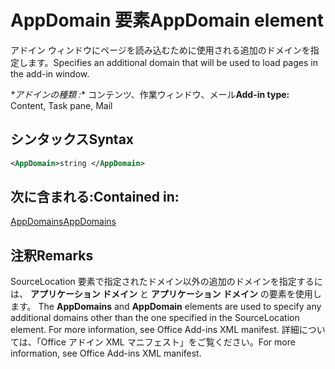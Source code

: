 # <a name="appdomain-element"></a><span data-ttu-id="80ed8-101">AppDomain 要素</span><span class="sxs-lookup"><span data-stu-id="80ed8-101">AppDomain element</span></span>

<span data-ttu-id="80ed8-102">アドイン ウィンドウにページを読み込むために使用される追加のドメインを指定します。</span><span class="sxs-lookup"><span data-stu-id="80ed8-102">Specifies an additional domain that will be used to load pages in the add-in window.</span></span>

<span data-ttu-id="80ed8-103"> *\*アドインの種類 :** コンテンツ、作業ウィンドウ、メール</span><span class="sxs-lookup"><span data-stu-id="80ed8-103">**Add-in type:** Content, Task pane, Mail</span></span>

## <a name="syntax"></a><span data-ttu-id="80ed8-104">シンタックス</span><span class="sxs-lookup"><span data-stu-id="80ed8-104">Syntax</span></span>

```XML
<AppDomain>string </AppDomain>
```

## <a name="contained-in"></a><span data-ttu-id="80ed8-105">次に含まれる:</span><span class="sxs-lookup"><span data-stu-id="80ed8-105">Contained in:</span></span>

[<span data-ttu-id="80ed8-106">AppDomains</span><span class="sxs-lookup"><span data-stu-id="80ed8-106">AppDomains</span></span>](appdomains.md)

## <a name="remarks"></a><span data-ttu-id="80ed8-107">注釈</span><span class="sxs-lookup"><span data-stu-id="80ed8-107">Remarks</span></span>

<span data-ttu-id="80ed8-108">SourceLocation 要素で指定されたドメイン以外の追加のドメインを指定するには、 **アプリケーション ドメイン** と **アプリケーション ドメイン** の要素を使用します。
</span><span class="sxs-lookup"><span data-stu-id="80ed8-108">The  **AppDomains** and **AppDomain** elements are used to specify any additional domains other than the one specified in the SourceLocation element. For more information, see Office Add-ins XML manifest.</span></span> <span data-ttu-id="80ed8-109">詳細については、「Office アドイン XML マニフェスト」をご覧ください。</span><span class="sxs-lookup"><span data-stu-id="80ed8-109">For more information, see Office Add-ins XML manifest.</span></span>

